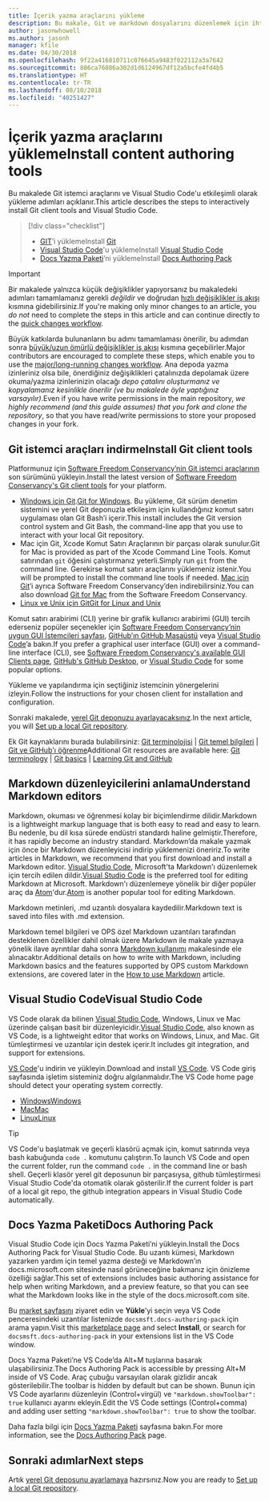 ```yaml
---
title: İçerik yazma araçlarını yükleme
description: Bu makale, Git ve markdown dosyalarını düzenlemek için ihtiyacınız olacak istemci araçları indirip yüklemenize yardımcı olur.
author: jasonwhowell
ms.author: jasonh
manager: kfile
ms.date: 04/30/2018
ms.openlocfilehash: 9f22a416810711c076645a9483f022112a3a7642
ms.sourcegitcommit: 886ca76086a302d1d6124967df12a5bcfe4fd4b5
ms.translationtype: HT
ms.contentlocale: tr-TR
ms.lasthandoff: 08/10/2018
ms.locfileid: "40251427"
---
```

# <a name="install-content-authoring-tools"></a><span data-ttu-id="36ad7-103">İçerik yazma araçlarını yükleme</span><span class="sxs-lookup"><span data-stu-id="36ad7-103">Install content authoring tools</span></span>

<span data-ttu-id="36ad7-104">Bu makalede Git istemci araçlarını ve Visual Studio Code'u etkileşimli olarak yükleme adımları açıklanır.</span><span class="sxs-lookup"><span data-stu-id="36ad7-104">This article describes the steps to interactively install Git client tools and Visual Studio Code.</span></span>
> [!div class="checklist"]
> * <span data-ttu-id="36ad7-105">[GIT](https://git-scm.com/)’i yükleme</span><span class="sxs-lookup"><span data-stu-id="36ad7-105">Install [Git](https://git-scm.com/)</span></span>
> * <span data-ttu-id="36ad7-106">[Visual Studio Code](https://code.visualstudio.com/)'u yükleme</span><span class="sxs-lookup"><span data-stu-id="36ad7-106">Install [Visual Studio Code](https://code.visualstudio.com/)</span></span>
> * <span data-ttu-id="36ad7-107">[Docs Yazma Paketi](https://marketplace.visualstudio.com/items?itemName=docsmsft.docs-authoring-pack)’ni yükleme</span><span class="sxs-lookup"><span data-stu-id="36ad7-107">Install [Docs Authoring Pack](https://marketplace.visualstudio.com/items?itemName=docsmsft.docs-authoring-pack)</span></span>

>[!IMPORTANT]
> <span data-ttu-id="36ad7-108">Bir makalede yalnızca küçük değişiklikler yapıyorsanız bu makaledeki adımları tamamlamanız gerekli *değildir* ve doğrudan [hızlı değişiklikler iş akışı](index.md#quick-edits-to-existing-documents) kısmına gidebilirsiniz.</span><span class="sxs-lookup"><span data-stu-id="36ad7-108">If you're making only minor changes to an article, you *do not* need to complete the steps in this article and can continue directly to the [quick changes workflow](index.md#quick-edits-to-existing-documents).</span></span>
>
> <span data-ttu-id="36ad7-109">Büyük katkılarda bulunanların bu adımı tamamlaması önerilir, bu adımdan sonra [büyük/uzun ömürlü değişiklikler iş akışı](how-to-write-workflows-major.md) kısmına geçebilirler.</span><span class="sxs-lookup"><span data-stu-id="36ad7-109">Major contributors are encouraged to complete these steps, which enable you to use the [major/long-running changes workflow](how-to-write-workflows-major.md).</span></span> <span data-ttu-id="36ad7-110">Ana depoda yazma izinleriniz olsa bile, önerdiğiniz değişiklikleri çatalınızda depolamak üzere okuma/yazma izinlerinizin olacağı *depo çatalını oluşturmanız ve kopyalamanız kesinlikle önerilir (ve bu makalede öyle yaptığınız varsayılır)*.</span><span class="sxs-lookup"><span data-stu-id="36ad7-110">Even if you have write permissions in the main repository, *we highly recommend (and this guide assumes) that you fork and clone the repository*, so that you have read/write permissions to store your proposed changes in your fork.</span></span>

## <a name="install-git-client-tools"></a><span data-ttu-id="36ad7-111">Git istemci araçları indirme</span><span class="sxs-lookup"><span data-stu-id="36ad7-111">Install Git client tools</span></span> 

 <span data-ttu-id="36ad7-112">Platformunuz için [Software Freedom Conservancy’nin Git istemci araçlarının](https://git-scm.com/download/) son sürümünü yükleyin.</span><span class="sxs-lookup"><span data-stu-id="36ad7-112">Install the latest version of [Software Freedom Conservancy's Git client tools](https://git-scm.com/download/) for your platform.</span></span> 

* <span data-ttu-id="36ad7-113">[Windows için Git](https://git-scm.com/download/win).</span><span class="sxs-lookup"><span data-stu-id="36ad7-113">[Git for Windows](https://git-scm.com/download/win).</span></span> <span data-ttu-id="36ad7-114">Bu yükleme, Git sürüm denetim sistemini ve yerel Git deponuzla etkileşim için kullandığınız komut satırı uygulaması olan Git Bash’i içerir.</span><span class="sxs-lookup"><span data-stu-id="36ad7-114">This install includes the Git version control system and Git Bash, the command-line app that you use to interact with your local Git repository.</span></span>
* <span data-ttu-id="36ad7-115">Mac için Git, Xcode Komut Satırı Araçlarının bir parçası olarak sunulur.</span><span class="sxs-lookup"><span data-stu-id="36ad7-115">Git for Mac is provided as part of the Xcode Command Line Tools.</span></span> <span data-ttu-id="36ad7-116">Komut satırından `git` öğesini çalıştırmanız yeterli.</span><span class="sxs-lookup"><span data-stu-id="36ad7-116">Simply run `git` from the command line.</span></span> <span data-ttu-id="36ad7-117">Gerekirse komut satırı araçlarını yüklemeniz istenir.</span><span class="sxs-lookup"><span data-stu-id="36ad7-117">You will be prompted to install the command line tools if needed.</span></span> <span data-ttu-id="36ad7-118">[Mac için Git](https://git-scm.com/download/mac)’i ayrıca Software Freedom Conservancy’den indirebilirsiniz.</span><span class="sxs-lookup"><span data-stu-id="36ad7-118">You can also download [Git for Mac](https://git-scm.com/download/mac) from the Software Freedom Conservancy.</span></span>
* [<span data-ttu-id="36ad7-119">Linux ve Unix için Git</span><span class="sxs-lookup"><span data-stu-id="36ad7-119">Git for Linux and Unix</span></span>](https://git-scm.com/download/linux)

<span data-ttu-id="36ad7-120">Komut satırı arabirimi (CLI) yerine bir grafik kullanıcı arabirimi (GUI) tercih ederseniz popüler seçenekler için [Software Freedom Conservancy’nin uygun GUI İstemcileri sayfası](https://git-scm.com/downloads/guis), [GitHub’ın GitHub Masaüstü](https://desktop.github.com/) veya [Visual Studio Code](https://www.visualstudio.com/products/code-vs.aspx)’a bakın.</span><span class="sxs-lookup"><span data-stu-id="36ad7-120">If you prefer a graphical user interface (GUI) over a command-line interface (CLI), see [Software Freedom Conservancy's available GUI Clients page](https://git-scm.com/downloads/guis), [GitHub's GitHub Desktop](https://desktop.github.com/), or [Visual Studio Code](https://www.visualstudio.com/products/code-vs.aspx) for some popular options.</span></span>

<span data-ttu-id="36ad7-121">Yükleme ve yapılandırma için seçtiğiniz istemcinin yönergelerini izleyin.</span><span class="sxs-lookup"><span data-stu-id="36ad7-121">Follow the instructions for your chosen client for installation and configuration.</span></span>

<span data-ttu-id="36ad7-122">Sonraki makalede, [yerel Git deponuzu ayarlayacaksınız](get-started-setup-local.md).</span><span class="sxs-lookup"><span data-stu-id="36ad7-122">In the next article, you will [Set up a local Git repository](get-started-setup-local.md).</span></span>

   <span data-ttu-id="36ad7-123">Ek Git kaynaklarını burada bulabilirsiniz: [Git terminolojisi](https://help.github.com/articles/github-glossary) | [Git temel bilgileri](https://git-scm.com/book/en/v2/Getting-Started-Git-Basics) | [Git ve GitHub'ı öğrenme](https://help.github.com/articles/good-resources-for-learning-git-and-github/)</span><span class="sxs-lookup"><span data-stu-id="36ad7-123">Additional Git resources are available here: [Git terminology](https://help.github.com/articles/github-glossary) | [Git basics](https://git-scm.com/book/en/v2/Getting-Started-Git-Basics) | [Learning Git and GitHub](https://help.github.com/articles/good-resources-for-learning-git-and-github/)</span></span>

## <a name="understand-markdown-editors"></a><span data-ttu-id="36ad7-124">Markdown düzenleyicilerini anlama</span><span class="sxs-lookup"><span data-stu-id="36ad7-124">Understand Markdown editors</span></span>

<span data-ttu-id="36ad7-125">Markdown, okuması ve öğrenmesi kolay bir biçimlendirme dilidir.</span><span class="sxs-lookup"><span data-stu-id="36ad7-125">Markdown is a lightweight markup language that is both easy to read and easy to learn.</span></span> <span data-ttu-id="36ad7-126">Bu nedenle, bu dil kısa sürede endüstri standardı haline gelmiştir.</span><span class="sxs-lookup"><span data-stu-id="36ad7-126">Therefore, it has rapidly become an industry standard.</span></span> <span data-ttu-id="36ad7-127">Markdown’da makale yazmak için önce bir Markdown düzenleyicisi indirip yüklemenizi öneririz.</span><span class="sxs-lookup"><span data-stu-id="36ad7-127">To write articles in Markdown, we recommend that you first download and install a Markdown editor.</span></span>  <span data-ttu-id="36ad7-128">[Visual Studio Code](https://code.visualstudio.com/), Microsoft'ta Markdown'ı düzenlemek için tercih edilen dildir.</span><span class="sxs-lookup"><span data-stu-id="36ad7-128">[Visual Studio Code](https://code.visualstudio.com/) is the preferred tool for editing Markdown at Microsoft.</span></span> <span data-ttu-id="36ad7-129">Markdown'ı düzenlemeye yönelik bir diğer popüler araç da [Atom](https://atom.io)'dur.</span><span class="sxs-lookup"><span data-stu-id="36ad7-129">[Atom](https://atom.io) is another popular tool for editing Markdown.</span></span>

<span data-ttu-id="36ad7-130">Markdown metinleri, .md uzantılı dosyalara kaydedilir.</span><span class="sxs-lookup"><span data-stu-id="36ad7-130">Markdown text is saved into files with .md extension.</span></span>

<span data-ttu-id="36ad7-131">Markdown temel bilgileri ve OPS özel Markdown uzantıları tarafından desteklenen özellikler dahil olmak üzere Markdown ile makale yazmaya yönelik ilave ayrıntılar daha sonra [Markdown kullanımı](how-to-write-use-markdown.md) makalesinde ele alınacaktır.</span><span class="sxs-lookup"><span data-stu-id="36ad7-131">Additional details on how to write with Markdown, including Markdown basics and the features supported by OPS custom Markdown extensions, are covered later in the [How to use Markdown](how-to-write-use-markdown.md) article.</span></span>

## <a name="visual-studio-code"></a><span data-ttu-id="36ad7-132">Visual Studio Code</span><span class="sxs-lookup"><span data-stu-id="36ad7-132">Visual Studio Code</span></span>

<span data-ttu-id="36ad7-133">VS Code olarak da bilinen [Visual Studio Code](https://code.visualstudio.com/), Windows, Linux ve Mac üzerinde çalışan basit bir düzenleyicidir.</span><span class="sxs-lookup"><span data-stu-id="36ad7-133">[Visual Studio Code](https://code.visualstudio.com/), also known as VS Code, is a lightweight editor that works on Windows, Linux, and Mac.</span></span> <span data-ttu-id="36ad7-134">Git tümleştirmesi ve uzantılar için destek içerir.</span><span class="sxs-lookup"><span data-stu-id="36ad7-134">It includes git integration, and support for extensions.</span></span>

<span data-ttu-id="36ad7-135">[VS Code](https://code.visualstudio.com/)'u indirin ve yükleyin.</span><span class="sxs-lookup"><span data-stu-id="36ad7-135">Download and install [VS Code](https://code.visualstudio.com/).</span></span> <span data-ttu-id="36ad7-136">VS Code giriş sayfasında işletim sisteminiz doğru algılanmalıdır.</span><span class="sxs-lookup"><span data-stu-id="36ad7-136">The VS Code home page should detect your operating system correctly.</span></span>

- [<span data-ttu-id="36ad7-137">Windows</span><span class="sxs-lookup"><span data-stu-id="36ad7-137">Windows</span></span>](https://code.visualstudio.com/docs/setup/windows)
- [<span data-ttu-id="36ad7-138">Mac</span><span class="sxs-lookup"><span data-stu-id="36ad7-138">Mac</span></span>](https://code.visualstudio.com/docs/setup/mac)
- [<span data-ttu-id="36ad7-139">Linux</span><span class="sxs-lookup"><span data-stu-id="36ad7-139">Linux</span></span>](https://code.visualstudio.com/docs/setup/linux)

> [!TIP]
> <span data-ttu-id="36ad7-140">VS Code'u başlatmak ve geçerli klasörü açmak için, komut satırında veya bash kabuğunda `code .` komutunu çalıştırın.</span><span class="sxs-lookup"><span data-stu-id="36ad7-140">To launch VS Code and open the current folder, run the command `code .` in the command line or bash shell.</span></span> <span data-ttu-id="36ad7-141">Geçerli klasör yerel git deposunun bir parçasıysa, github tümleştirmesi Visual Studio Code'da otomatik olarak gösterilir.</span><span class="sxs-lookup"><span data-stu-id="36ad7-141">If the current folder is part of a local git repo, the github integration appears in Visual Studio Code automatically.</span></span>

## <a name="docs-authoring-pack"></a><span data-ttu-id="36ad7-142">Docs Yazma Paketi</span><span class="sxs-lookup"><span data-stu-id="36ad7-142">Docs Authoring Pack</span></span>
<span data-ttu-id="36ad7-143">Visual Studio Code için Docs Yazma Paketi’ni yükleyin.</span><span class="sxs-lookup"><span data-stu-id="36ad7-143">Install the Docs Authoring Pack for Visual Studio Code.</span></span> <span data-ttu-id="36ad7-144">Bu uzantı kümesi, Markdown yazarken yardım için temel yazma desteği ve Markdown’ın docs.microsoft.com sitesinde nasıl görüneceğine bakmanız için önizleme özelliği sağlar.</span><span class="sxs-lookup"><span data-stu-id="36ad7-144">This set of extensions includes basic authoring assistance for help when writing Markdown, and a preview feature, so that you can see what the Markdown looks like in the style of the docs.microsoft.com site.</span></span>

   <span data-ttu-id="36ad7-145">Bu [market sayfasını](https://marketplace.visualstudio.com/items?itemName=docsmsft.docs-authoring-pack) ziyaret edin ve **Yükle**’yi seçin veya VS Code penceresindeki uzantılar listenizde `docsmsft.docs-authoring-pack` için arama yapın.</span><span class="sxs-lookup"><span data-stu-id="36ad7-145">Visit this [marketplace page](https://marketplace.visualstudio.com/items?itemName=docsmsft.docs-authoring-pack) and select **Install**, or search for `docsmsft.docs-authoring-pack` in your extensions list in the VS Code window.</span></span> 

   <span data-ttu-id="36ad7-146">Docs Yazma Paketi’ne VS Code’da Alt+M tuşlarına basarak ulaşabilirsiniz.</span><span class="sxs-lookup"><span data-stu-id="36ad7-146">The Docs Authoring Pack is accessible by pressing Alt+M inside of VS Code.</span></span> <span data-ttu-id="36ad7-147">Araç çubuğu varsayılan olarak gizlidir ancak gösterilebilir.</span><span class="sxs-lookup"><span data-stu-id="36ad7-147">The toolbar is hidden by default but can be shown.</span></span> <span data-ttu-id="36ad7-148">Bunun için VS Code ayarlarını düzenleyin (Control+virgül) ve `"markdown.showToolbar": true` kullanıcı ayarını ekleyin.</span><span class="sxs-lookup"><span data-stu-id="36ad7-148">Edit the VS Code settings (Control+comma) and adding user setting `"markdown.showToolbar": true` to show the toolbar.</span></span>

   <span data-ttu-id="36ad7-149">Daha fazla bilgi için [Docs Yazma Paketi](how-to-write-docs-auth-pack.md) sayfasına bakın.</span><span class="sxs-lookup"><span data-stu-id="36ad7-149">For more information, see the [Docs Authoring Pack](how-to-write-docs-auth-pack.md) page.</span></span>


## <a name="next-steps"></a><span data-ttu-id="36ad7-150">Sonraki adımlar</span><span class="sxs-lookup"><span data-stu-id="36ad7-150">Next steps</span></span>

<span data-ttu-id="36ad7-151">Artık [yerel Git deposunu ayarlamaya](get-started-setup-local.md) hazırsınız.</span><span class="sxs-lookup"><span data-stu-id="36ad7-151">Now you are ready to [Set up a local Git repository](get-started-setup-local.md).</span></span>
